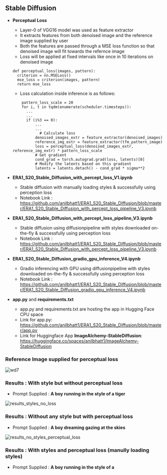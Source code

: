 ## Stable Diffusion

- **Perceptual Loss**
  - Layer-0 of VGG16 model was used as feature extractor
  - It extracts features from both denoised image and the reference image supplied by user
  - Both the features are passed through a MSE loss function so that denoised image will fit towards the refernce image
  - Loss will be applied at fixed intervals like once in 10 iterations on denoised image
  ```
  def perceptual_loss(images, pattern):
    criterion = nn.MSELoss()
    mse_loss = criterion(images, pattern)
    return mse_loss
  ```
  - Loss calculation inside inference is as follows:
  ```
      pattern_loss_scale = 20
      for i, t in tqdm(enumerate(scheduler.timesteps)):
        ...
        ...
        if (i%3 == 0):      
            ...
            ...
              # Calculate loss
            denoised_images_extr = feature_extractor(denoised_images)
            reference_img_extr = feature_extractor(tfm_pattern_image)
            loss = perceptual_loss(denoised_images_extr, reference_img_extr) * pattern_loss_scale
            # Get gradient
            cond_grad = torch.autograd.grad(loss, latents)[0]
            # Modify the latents based on this gradient
            latents = latents.detach() - cond_grad * sigma**2          
  ```

- **ERA1_S20_Stable_Diffusion_with_percept_loss_V1.ipynb**
  - Stable diffusion with manually loading styles & successfully using perception loss
  - Notebook Link : https://github.com/anilbhatt1/ERA1_S20_Stable_Diffusion/blob/master/ERA1_S20_Stable_Diffusion_with_percept_loss_pipeline_V3.ipynb
- **ERA1_S20_Stable_Diffusion_with_percept_loss_pipeline_V3.ipynb** 
  - Stable diffusion using diffusionpipeline with styles downloaded on-the-fly & successfully using perception loss
  - Notebook Link : https://github.com/anilbhatt1/ERA1_S20_Stable_Diffusion/blob/master/ERA1_S20_Stable_Diffusion_with_percept_loss_pipeline_V3.ipynb
- **ERA1_S20_Stable_Diffusion_gradio_gpu_inference_V4.ipynb**
  - Gradio inferencing with GPU using diffusionpipeline with styles downloaded on-the-fly & successfully using perception loss
  - Notebook Link : https://github.com/anilbhatt1/ERA1_S20_Stable_Diffusion/blob/master/ERA1_S20_Stable_Diffusion_gradio_gpu_inference_V4.ipynb
- **app.py** and **requirements.txt**
  - app.py and requirements.txt are hosting the app in Hugging Face CPU space
  - Link for app.py: https://github.com/anilbhatt1/ERA1_S20_Stable_Diffusion/blob/master/app.py
  - Link for Huggingface App **ImageAlchemy-StableDiffusion**: https://huggingface.co/spaces/anilbhatt1/ImageAlchemy-StableDiffusion
    
### Reference Image supplied for perceptual loss

![wd7](https://github.com/anilbhatt1/ERA1_S20_Stable_Diffusion/assets/43835604/ed23b3df-fd29-4d3e-bc98-23eb2387b240)

  
### Results : With style but without perceptual loss
  
  - Prompt Supplied : **A boy running in the style of a tiger**
    
![results_styles_no_loss](https://github.com/anilbhatt1/ERA1_S20_Stable_Diffusion/assets/43835604/36b275a8-90a9-420f-8038-469cae1eed7f)

### Results : Without any style but with perceptual loss
  
  - Prompt Supplied : **A boy dreaming gazing at the skies**
    
![results_no_styles_perceptual_loss](https://github.com/anilbhatt1/ERA1_S20_Stable_Diffusion/assets/43835604/904241fe-70b2-480e-8d1e-16489ec4b0dc)

### Results : With styles and perceptual loss (manully loading styles)
  
  - Prompt Supplied : **A boy running in the style of a <style>**
    
![results_styles_perceptual_loss](https://github.com/anilbhatt1/ERA1_S20_Stable_Diffusion/assets/43835604/4c541536-8578-4d9a-ab4a-de622509acc3)

### Results : With styles and perceptual loss (using diffusion pipeline)
  
  - Prompt Supplied : **A boy running in the style of a <style>**
    
![results_styles_pipeline_perceptual_loss](https://github.com/anilbhatt1/ERA1_S20_Stable_Diffusion/assets/43835604/c79ebbac-7bba-499a-afd4-7520c974c3d7)

### Results : Gradio inferencing with GPU T4 (Colab) With styles and perceptual loss (using diffusion pipeline)
  
  - Prompt Supplied : **A toddler gazing at sky in the style of <birb>**

![results_gradio](https://github.com/anilbhatt1/ERA1_S20_Stable_Diffusion/assets/43835604/9453bf38-efb6-4f79-81df-300c18981c1b)

### Results for Huggingface App ImageAlchemy-StableDiffusion : https://huggingface.co/spaces/anilbhatt1/ImageAlchemy-StableDiffusion

- **Anime** Results

![results_huggingface_anime](https://github.com/anilbhatt1/ERA1_S20_Stable_Diffusion/assets/43835604/4bb3e835-556a-46f3-9f66-0712891df1c7)

- **Depthmap** Results

![results_huggingface_depthmap](https://github.com/anilbhatt1/ERA1_S20_Stable_Diffusion/assets/43835604/80b86b18-02da-4bdb-a224-441de0f3eb8a)
  
- **Birb** Results

![results_hf_birb](https://github.com/anilbhatt1/ERA1_S20_Stable_Diffusion/assets/43835604/c959246c-b74a-48ff-8258-8d3c69e329be)

- **GTA5** Results

![results_hf_gta5](https://github.com/anilbhatt1/ERA1_S20_Stable_Diffusion/assets/43835604/0d5c82c5-a1bc-4e12-be05-9db20648a2da)

- **Midjourney** Results

![results_hf_midjourney](https://github.com/anilbhatt1/ERA1_S20_Stable_Diffusion/assets/43835604/7f7a1ec8-dc3f-4ce5-81e1-d36a9602ccad)

- **beetlejuice** Results

![results_hf_beetlejuice](https://github.com/anilbhatt1/ERA1_S20_Stable_Diffusion/assets/43835604/be0b8cf1-70a1-4237-be6b-8afc7e149f1e)

- **No style** Results

![results_hf_nostyle](https://github.com/anilbhatt1/ERA1_S20_Stable_Diffusion/assets/43835604/3b393974-0f51-4ba5-8c29-f9f84972ace9)

